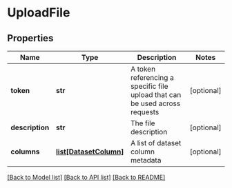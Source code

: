 # UploadFile

## Properties
Name | Type | Description | Notes
------------ | ------------- | ------------- | -------------
**token** | **str** | A token referencing a specific file upload that can be used across requests | [optional] 
**description** | **str** | The file description | [optional] 
**columns** | [**list[DatasetColumn]**](DatasetColumn.md) | A list of dataset column metadata | [optional] 

[[Back to Model list]](../README.md#documentation-for-models) [[Back to API list]](../README.md#documentation-for-api-endpoints) [[Back to README]](../README.md)


